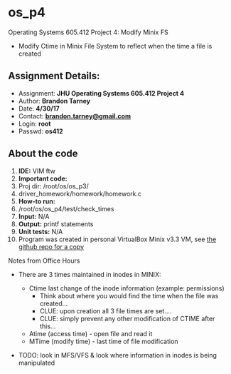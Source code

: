 # os_p4
Operating Systems 605.412 Project 4: Modify Minix FS
- Modify Ctime in Minix File System to reflect when the time a file is created

## Assignment Details:
- Assignment: **JHU Operating Systems 605.412 Project 4**
- Author: **Brandon Tarney**
- Date: **4/30/17**
- Contact: **brandon.tarney@gmail.com**
- Login: **root**
- Passwd: **os412**


## About the code
1. **IDE:** VIM ftw
1. **Important code:** 
 1. Proj dir: /root/os/os_p3/
 1. driver_homework/homework/homework.c
1. **How-to run:**
 1. /root/os/os_p4/test/check_times <TestFileName>
1. **Input:** N/A
1. **Output:** printf statements
1. **Unit tests:** N/A
1. Program was created in personal VirtualBox Minix v3.3 VM, see [the github repo for a copy](https://github.com/1amBulletproof/OS_P4)



Notes from Office Hours
- There are 3 times maintained in inodes in MINIX:
    - Ctime last change of the inode information (example: permissions) 
        - Think about where you would find the time when the file was created...
        - CLUE: upon creation all 3 file times are set....
        - CLUE: simply prevent any other modification of CTIME after this...
    - Atime (access time) - open file and read it
    - MTime (modify time) - last time of file modification

- TODO: look in MFS/VFS & look where information in inodes is being manipulated

